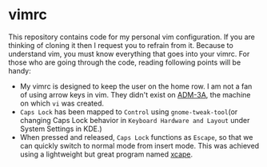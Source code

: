 # vimrc

This repository contains code for my personal vim configuration. If you are thinking of cloning it then I request you to refrain from it. Because to understand vim, you must know everything that goes into your vimrc. For those who are going through the code, reading following points will be handy:

* My vimrc is designed to keep the user on the home row. I am not a fan of using arrow keys in vim. They didn't exist on [ADM-3A](https://en.wikipedia.org/wiki/ADM-3A#Legacy), the machine on which `vi` was created.
* `Caps Lock` has been mapped to `Control` using `gnome-tweak-tool`(or changing Caps Lock behavior in `Keyboard Hardware and Layout` under System Settings in KDE.)
*  When pressed and released, `Caps Lock` functions as `Escape`, so that we can quickly switch to normal mode from insert mode. This was achieved using a lightweight but great program named [xcape](https://github.com/alols/xcape).
